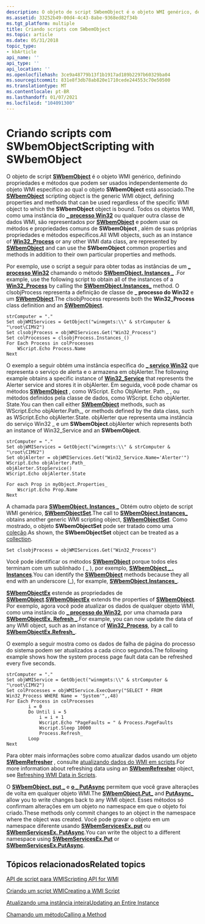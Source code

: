 ```yaml
---
description: O objeto de script SWbemObject é o objeto WMI genérico, definindo propriedades e métodos que podem ser usados independentemente do objeto WMI específico ao qual o objeto SWbemObject está associado.
ms.assetid: 33252b49-00d4-4c43-8abe-9368ed82f34b
ms.tgt_platform: multiple
title: Criando scripts com SWbemObject
ms.topic: article
ms.date: 05/31/2018
topic_type:
- kbArticle
api_name: ''
api_type: ''
api_location: ''
ms.openlocfilehash: 3ce9a48779b13f1b1917ad189b2297b60329ba04
ms.sourcegitcommit: 831e8f3db78ab820e1710cede244553c70e50500
ms.translationtype: MT
ms.contentlocale: pt-BR
ms.lasthandoff: 01/07/2021
ms.locfileid: "104091300"
---
```

# <a name="scripting-with-swbemobject"></a><span data-ttu-id="e7226-103">Criando scripts com SWbemObject</span><span class="sxs-lookup"><span data-stu-id="e7226-103">Scripting with SWbemObject</span></span>

<span data-ttu-id="e7226-104">O objeto de script [**SWbemObject**](swbemobject.md) é o objeto WMI genérico, definindo propriedades e métodos que podem ser usados independentemente do objeto WMI específico ao qual o objeto **SWbemObject** está associado.</span><span class="sxs-lookup"><span data-stu-id="e7226-104">The [**SWbemObject**](swbemobject.md) scripting object is the generic WMI object, defining properties and methods that can be used regardless of the specific WMI object to which the **SWbemObject** object is bound.</span></span> <span data-ttu-id="e7226-105">Todos os objetos WMI, como uma instância do [**\_ processo Win32**](/windows/desktop/CIMWin32Prov/win32-process) ou qualquer outra classe de dados WMI, são representados por [**SWbemObject**](swbemobject.md) e podem usar os métodos e propriedades comuns de **SWbemObject** , além de suas próprias propriedades e métodos específicos.</span><span class="sxs-lookup"><span data-stu-id="e7226-105">All WMI objects, such as an instance of [**Win32\_Process**](/windows/desktop/CIMWin32Prov/win32-process) or any other WMI data class, are represented by [**SWbemObject**](swbemobject.md) and can use the **SWbemObject** common properties and methods in addition to their own particular properties and methods.</span></span>

<span data-ttu-id="e7226-106">Por exemplo, use o script a seguir para obter todas as instâncias de um [**\_ processo Win32**](/windows/desktop/CIMWin32Prov/win32-process) chamando o método [**SWbemObject. Instances \_**](swbemobject-instances-.md) .</span><span class="sxs-lookup"><span data-stu-id="e7226-106">For example, use the following script to obtain all of the instances of a [**Win32\_Process**](/windows/desktop/CIMWin32Prov/win32-process) by calling the [**SWbemObject.Instances\_**](swbemobject-instances-.md) method.</span></span> <span data-ttu-id="e7226-107">O clsobjProcess representa a definição de classe de **\_ processo do Win32** e um [**SWbemObject**](swbemobject.md).</span><span class="sxs-lookup"><span data-stu-id="e7226-107">The clsobjProcess represents both the **Win32\_Process** class definition and an [**SWbemObject**](swbemobject.md).</span></span>


```VB
strComputer = "."
Set objWMIServices = GetObject("winmgmts:\\" & strComputer & "\root\CIMV2") 
Set clsobjProcess = objWMIServices.Get("Win32_Process")
Set colProcesses = clsobjProcess.Instances_()
For Each Process in colProcesses
    WScript.Echo Process.Name
Next
```



<span data-ttu-id="e7226-108">O exemplo a seguir obtém uma instância específica do [**\_ serviço Win32**](/windows/desktop/CIMWin32Prov/win32-service) que representa o serviço de alerta e o armazena em objAlerter.</span><span class="sxs-lookup"><span data-stu-id="e7226-108">The following example obtains a specific instance of [**Win32\_Service**](/windows/desktop/CIMWin32Prov/win32-service) that represents the Alerter service and stores it in objAlerter.</span></span> <span data-ttu-id="e7226-109">Em seguida, você pode chamar os métodos [**SWbemObject**](swbemobject.md) , como WScript. Echo ObjAlerter. Path \_ , ou métodos definidos pela classe de dados, como WScript. Echo objAlerter. State.</span><span class="sxs-lookup"><span data-stu-id="e7226-109">You can then call either [**SWbemObject**](swbemobject.md) methods, such as WScript.Echo objAlerter.Path\_, or methods defined by the data class, such as WScript.Echo objAlerter.State.</span></span> <span data-ttu-id="e7226-110">objAlerter que representa uma instância do serviço Win32 \_ e um **SWbemObject**.</span><span class="sxs-lookup"><span data-stu-id="e7226-110">objAlerter which represents both an instance of Win32\_Service and an **SWbemObject**.</span></span>


```VB
strComputer = "." 
Set objWMIServices = GetObject("winmgmts:\\" & strComputer & "\root\CIMV2") 
Set objAlerter = objWMIServices.Get("Win32_Service.Name='Alerter'")
WScript.Echo objAlerter.Path_
objAlerter.StopService()
WScript.Echo objAlerter.State
```




```VB
For each Prop in myObject.Properties_
    Wscript.Echo Prop.Name
Next
```



<span data-ttu-id="e7226-111">A chamada para [**SWbemObject. Instances \_**](swbemobject-instances-.md) Obtém outro objeto de script WMI genérico, [**SWbemObjectSet**](swbemobjectset.md).</span><span class="sxs-lookup"><span data-stu-id="e7226-111">The call to [**SWbemObject.Instances\_**](swbemobject-instances-.md) obtains another generic WMI scripting object, [**SWbemObjectSet**](swbemobjectset.md).</span></span> <span data-ttu-id="e7226-112">Como mostrado, o objeto **SWbemObjectSet** pode ser tratado como uma [coleção](accessing-a-collection.md).</span><span class="sxs-lookup"><span data-stu-id="e7226-112">As shown, the **SWbemObjectSet** object can be treated as a [collection](accessing-a-collection.md).</span></span>


```VB
Set clsobjProcess = objWMIServices.Get("Win32_Process")
```



<span data-ttu-id="e7226-113">Você pode identificar os métodos [**SWbemObject**](swbemobject.md) porque todos eles terminam com um sublinhado ( \_ ), por exemplo, [**SWbemObject \_ . Instances**](swbemobject-instances-.md).</span><span class="sxs-lookup"><span data-stu-id="e7226-113">You can identify the [**SWbemObject**](swbemobject.md) methods because they all end with an underscore (\_), for example, [**SWbemObject.Instances\_**](swbemobject-instances-.md).</span></span>

<span data-ttu-id="e7226-114">[**SWbemObjectEx**](swbemobjectex.md) estende as propriedades de [**SWbemObject**](swbemobject.md).</span><span class="sxs-lookup"><span data-stu-id="e7226-114">[**SWbemObjectEx**](swbemobjectex.md) extends the properties of [**SWbemObject**](swbemobject.md).</span></span> <span data-ttu-id="e7226-115">Por exemplo, agora você pode atualizar os dados de qualquer objeto WMI, como uma instância do [**\_ processo do Win32**](/windows/desktop/CIMWin32Prov/win32-process), por uma chamada para [**SWbemObjectEx. Refresh \_**](swbemobjectex-refresh-.md).</span><span class="sxs-lookup"><span data-stu-id="e7226-115">For example, you can now update the data of any WMI object, such as an instance of [**Win32\_Process**](/windows/desktop/CIMWin32Prov/win32-process), by a call to [**SWbemObjectEx.Refresh\_**](swbemobjectex-refresh-.md).</span></span>

<span data-ttu-id="e7226-116">O exemplo a seguir mostra como os dados de falha de página do processo do sistema podem ser atualizados a cada cinco segundos.</span><span class="sxs-lookup"><span data-stu-id="e7226-116">The following example shows how the system process page fault data can be refreshed every five seconds.</span></span>


```VB
strComputer = "." 
Set objWMIService = GetObject("winmgmts:\\" & strComputer & "\root\CIMV2")
Set colProcesses = objWMIService.ExecQuery("SELECT * FROM Win32_Process WHERE Name = 'System'",,48) 
For Each Process in colProcesses
        i = 0
        Do Until i = 5
            i = i + 1
            Wscript.Echo "PageFaults = " & Process.PageFaults 
            Wscript.Sleep 10000
            Process.Refresh_
        Loop
Next
```



<span data-ttu-id="e7226-117">Para obter mais informações sobre como atualizar dados usando um objeto [**SWbemRefresher**](swbemrefresher.md) , consulte [atualizando dados do WMI em scripts](refreshing-wmi-data-in-scripts.md).</span><span class="sxs-lookup"><span data-stu-id="e7226-117">For more information about refreshing data using an [**SWbemRefresher**](swbemrefresher.md) object, see [Refreshing WMI Data in Scripts](refreshing-wmi-data-in-scripts.md).</span></span>

<span data-ttu-id="e7226-118">O [**SWbemObject. put \_**](swbemobject-put-.md) e [**o \_ PutAsync**](swbemobject-putasync-.md) permitem que você grave alterações de volta em qualquer objeto WMI.</span><span class="sxs-lookup"><span data-stu-id="e7226-118">The [**SWbemObject.Put\_**](swbemobject-put-.md) and [**PutAsync\_**](swbemobject-putasync-.md) allow you to write changes back to any WMI object.</span></span> <span data-ttu-id="e7226-119">Esses métodos só confirmam alterações em um objeto no namespace em que o objeto foi criado.</span><span class="sxs-lookup"><span data-stu-id="e7226-119">These methods only commit changes to an object in the namespace where the object was created.</span></span> <span data-ttu-id="e7226-120">Você pode gravar o objeto em um namespace diferente usando [**SWbemServicesEx. put**](swbemservicesex-put.md) ou [**SWbemServicesEx. PutAsync**](swbemservicesex-putasync.md).</span><span class="sxs-lookup"><span data-stu-id="e7226-120">You can write the object to a different namespace using [**SWbemServicesEx.Put**](swbemservicesex-put.md) or [**SWbemServicesEx.PutAsync**](swbemservicesex-putasync.md).</span></span>

## <a name="related-topics"></a><span data-ttu-id="e7226-121">Tópicos relacionados</span><span class="sxs-lookup"><span data-stu-id="e7226-121">Related topics</span></span>

<dl> <dt>

[<span data-ttu-id="e7226-122">API de script para WMI</span><span class="sxs-lookup"><span data-stu-id="e7226-122">Scripting API for WMI</span></span>](scripting-api-for-wmi.md)
</dt> <dt>

[<span data-ttu-id="e7226-123">Criando um script WMI</span><span class="sxs-lookup"><span data-stu-id="e7226-123">Creating a WMI Script</span></span>](creating-a-wmi-script.md)
</dt> <dt>

[<span data-ttu-id="e7226-124">Atualizando uma instância inteira</span><span class="sxs-lookup"><span data-stu-id="e7226-124">Updating an Entire Instance</span></span>](updating-an-entire-instance.md)
</dt> <dt>

[<span data-ttu-id="e7226-125">Chamando um método</span><span class="sxs-lookup"><span data-stu-id="e7226-125">Calling a Method</span></span>](calling-a-method.md)
</dt> </dl>

 

 
